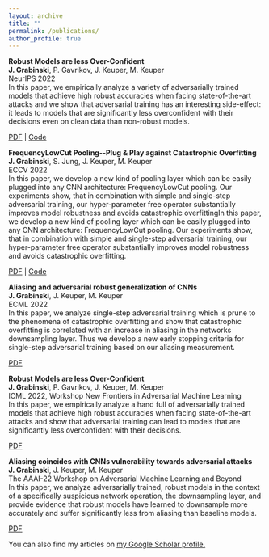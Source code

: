 ```yaml
---
layout: archive
title: ""
permalink: /publications/
author_profile: true
---
```


**Robust Models are less Over-Confident**  
**J. Grabinski**, P. Gavrikov, J. Keuper, M. Keuper    
NeurIPS 2022  
In this paper, we empirically analyze a variety of adversarially trained models that achieve high robust accuracies when facing state-of-the-art attacks and we show that adversarial training has an interesting side-effect: it leads to models that are significantly less overconfident with their decisions even on clean data than non-robust models. 

[PDF](https://openreview.net/forum?id=5K3uopkizS) | [Code](https://github.com/GeJulia/robustness_confidences_evaluation)


**FrequencyLowCut Pooling--Plug & Play against Catastrophic Overfitting**  
**J. Grabinski**, S. Jung, J. Keuper, M. Keuper    
ECCV 2022  
In this paper, we develop a new kind of pooling layer which can be easily plugged into any CNN architecture: FrequencyLowCut pooling. Our experiments show, that in combination with simple and single-step adversarial training, our hyper-parameter free operator substantially improves model robustness and avoids catastrophic overfittingIn this paper, we develop a new kind of pooling layer which can be easily plugged into any CNN architecture: FrequencyLowCut pooling. Our experiments show, that in combination with simple and single-step adversarial training, our hyper-parameter free operator substantially improves model robustness and avoids catastrophic overfitting. 

[PDF](https://www.ecva.net/papers/eccv_2022/papers_ECCV/papers/136740036.pdf) | [Code](https://github.com/GeJulia/flc_pooling)

**Aliasing and adversarial robust generalization of CNNs**  
**J. Grabinski**, J. Keuper, M. Keuper    
ECML 2022  
In this paper, we analyze single-step adversarial training which is prune to the phenomena of catastrophic overfitting and show that catastrophic overfitting is correlated with an increase in aliasing in the networks downsampling layer. Thus we develop a new early stopping criteria for single-step adversarial training based on our aliasing measurement.  

[PDF](https://link.springer.com/article/10.1007/s10994-022-06222-8) 

**Robust Models are less Over-Confident**  
**J. Grabinski**, P. Gavrikov, J. Keuper, M. Keuper    
ICML 2022, Workshop New Frontiers in Adversarial Machine Learning   
In this paper, we empirically analyze a hand full of adversarially trained models that achieve high robust accuracies when facing state-of-the-art attacks and show that adversarial training can lead to models that are significantly less overconfident with their decisions.  

[PDF](https://arxiv.org/pdf/2210.05938.pdf) 

**Aliasing coincides with CNNs vulnerability towards adversarial attacks**  
**J. Grabinski**, J. Keuper, M. Keuper    
The AAAI-22 Workshop on Adversarial Machine Learning and Beyond    
In this paper, we analyze adversarially trained, robust models in the context of a specifically suspicious network operation, the downsampling layer, and provide evidence that robust models have learned to downsample more accurately and suffer significantly less from aliasing than baseline models.  

[PDF](https://openreview.net/forum?id=vKc1mLxBebP) 

You can also find my articles on <u><a href="{{author.googlescholar}}">my Google Scholar profile</a>.</u>

